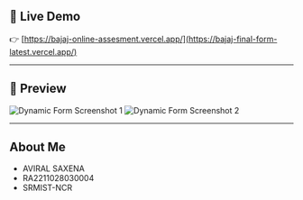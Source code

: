 ## 🚀 Live Demo

👉 [https://bajaj-online-assesment.vercel.app/](https://bajaj-final-form-latest.vercel.app/)

---

## 📸 Preview

![Dynamic Form Screenshot 1](https://i.ibb.co/ycH8myYH/bajaj2.png)
![Dynamic Form Screenshot 2](https://i.ibb.co/fYtz5f8P/bajaj1.png)


---

##  About Me

- AVIRAL SAXENA
- RA2211028030004
- SRMIST-NCR
